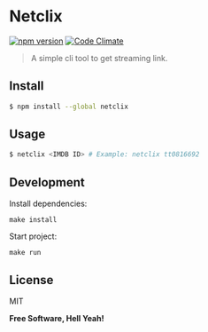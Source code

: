 Netclix
===

[![npm version](https://badge.fury.io/js/netclix.svg)](https://badge.fury.io/js/netclix)
[![Code Climate](https://codeclimate.com/github/stoneo/netclix/badges/gpa.svg)](https://codeclimate.com/github/stoneo/netclix)

> A simple cli tool to get streaming link.

Install
---

```bash
$ npm install --global netclix
```

Usage
---

```bash
$ netclix <IMDB ID> # Example: netclix tt0816692
```

## Development

Install dependencies:

`make install`

Start project:

`make run`

License
---

MIT

**Free Software, Hell Yeah!**
